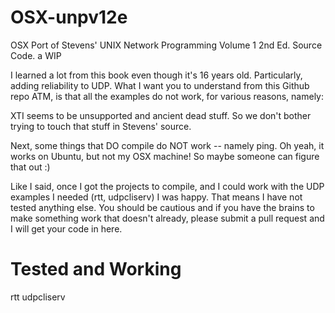 OSX-unpv12e
===========

OSX Port of Stevens' UNIX Network Programming Volume 1 2nd Ed. Source Code. a WIP

I learned a lot from this book even though it's 16 years old. Particularly, adding reliability to UDP. What I want you to understand from this Github repo ATM, is that all the examples do not work, for various reasons, namely: 

XTI seems to be unsupported and ancient dead stuff. So we don't bother trying to touch that stuff in Stevens' source.

Next, some things that DO compile do NOT work -- namely ping. Oh yeah, it works on Ubuntu, but not my OSX machine! So maybe someone can figure that out :)

Like I said, once I got the projects to compile, and I could work with the UDP examples I needed (rtt, udpcliserv) I was happy. That means I have not tested anything else. You should be cautious and if you have the brains to make something work that doesn't already, please submit a pull request and I will get your code in here. 

Tested and Working
==================
rtt
udpcliserv
